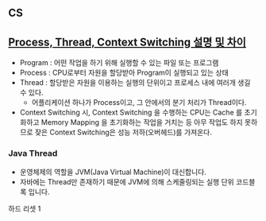 ## CS
## [Process, Thread, Context Switching 설명 및 차이](https://charlezz.medium.com/process%EC%99%80-thread-%EC%9D%B4%EC%95%BC%EA%B8%B0-5b96d0d43e37)
- Program : 어떤 작업을 하기 위해 실행할 수 있는 파일 또는 프로그램 
- Process : CPU로부터 자원을 할당받아 Program이 실행되고 있는 상태 
- Thread : 할당받은 자원을 이용하는 실행의 단위이고 프로세스 내에 여러개 생길 수 있다. 
  - 어플리케이션 하나가 Process이고, 그 안에서의 분기 처리가 Thread이다.
- Context Switching 시, Context Switching 을 수행하는 CPU는 Cache 를 초기화하고 Memory Mapping 을 초기화하는 작업을 거치는 등 아무 작업도 하지 못하므로 잦은 Context Switching은 성능 저하(오버헤드)를 가져온다.

### Java Thread
- 운영체제의 역할을 JVM(Java Virtual Machine)이 대신합니다.
- 자바에는 Thread만 존재하기 때문에 JVM에 의해 스케줄링되는 실행 단위 코드블록 입니다.

하드 리셋 1
